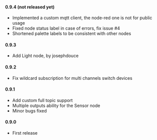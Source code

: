 #### 0.9.4 (not released yet)
 - Implemented a custom mqtt client, the node-red one is not for public usage
 - Fixed node status label in case of errors, fix issue #4
 - Shortened palette labels to be consistent with other nodes

#### 0.9.3
 - Add Light node, by josephdouce

#### 0.9.2
 - Fix wildcard subscription for multi channels switch devices

#### 0.9.1
 - Add custom full topic support
 - Multiple outputs ability for the Sensor node
 - Minor bugs fixed

#### 0.9.0
 - First release
 